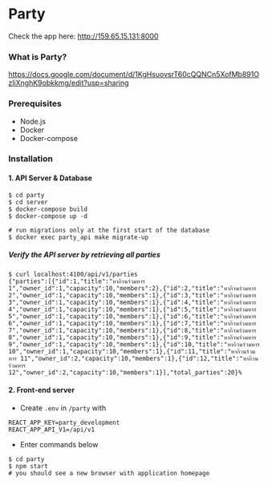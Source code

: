 # Party
Check the app here: http://159.65.15.131:8000

### What is Party?
https://docs.google.com/document/d/1KgHsuovsrT60cQQNCn5XofMb891OzliXnghK9obkkmg/edit?usp=sharing

### Prerequisites

- Node.js
- Docker
- Docker-compose

### Installation

#### 1. API Server & Database

```
$ cd party
$ cd server
$ docker-compose build
$ docker-compose up -d

# run migrations only at the first start of the database
$ docker exec party_api make migrate-up
```

##### Verify the API server by retrieving all parties

```
$ curl localhost:4100/api/v1/parties
{"parties":[{"id":1,"title":"หาก๊วนร่วมหาร 1","owner_id":1,"capacity":10,"members":2},{"id":2,"title":"หาก๊วนร่วมหาร 2","owner_id":1,"capacity":10,"members":1},{"id":3,"title":"หาก๊วนร่วมหาร 3","owner_id":1,"capacity":10,"members":1},{"id":4,"title":"หาก๊วนร่วมหาร 4","owner_id":1,"capacity":10,"members":1},{"id":5,"title":"หาก๊วนร่วมหาร 5","owner_id":1,"capacity":10,"members":1},{"id":6,"title":"หาก๊วนร่วมหาร 6","owner_id":1,"capacity":10,"members":1},{"id":7,"title":"หาก๊วนร่วมหาร 7","owner_id":1,"capacity":10,"members":1},{"id":8,"title":"หาก๊วนร่วมหาร 8","owner_id":1,"capacity":10,"members":1},{"id":9,"title":"หาก๊วนร่วมหาร 9","owner_id":1,"capacity":10,"members":1},{"id":10,"title":"หาก๊วนร่วมหาร 10","owner_id":1,"capacity":10,"members":1},{"id":11,"title":"หาก๊วนร่วมหาร 11","owner_id":2,"capacity":10,"members":1},{"id":12,"title":"หาก๊วนร่วมหาร 12","owner_id":2,"capacity":10,"members":1}],"total_parties":20}%
```

#### 2. Front-end server

- Create `.env` in `/party` with

```
REACT_APP_KEY=party_development
REACT_APP_API_V1=/api/v1
```

- Enter commands below

```
$ cd party
$ npm start
# you should see a new browser with application homepage
```

